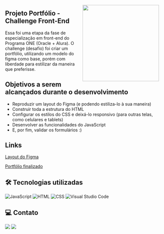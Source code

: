 <img align="right" width="250px" src="https://github.com/miguelfmds/relogiodigital/assets/157380435/6668e90d-6238-4117-89b5-fe3d63dbf6a7"></a>

## Projeto Portfólio - Challenge Front-End
Essa foi uma etapa da fase de especialização em front-end do Programa ONE (Oracle + Alura). O challenge (desafio) foi criar um portfólio, 
utilizando um modelo do figma como base, porém com liberdade para estilizar da maneira que preferisse.

## Objetivos a serem alcançados durante o desenvolvimento
- Reproduzir um layout do Figma (e podendo estiliza-lo à sua maneira)
- Construir toda a estrutura do HTML
- Configurar os estilos do CSS e deixá-lo responsivo (para outras telas, como celulares e tablets)
- Desenvolver as funcionalidades do JavaScript
- E, por fim, validar os formulários :)


## Links
[Layout do Figma](https://www.figma.com/file/Mv4mSxBHzB5caI7bW2tLv6/Challenge-Front-end-Portf%C3%B3lio?type=design&node-id=0-1&mode=design&t=oSpxmqFRuc2oYJmB-0)

[Portfólio finalizado](https://challenge-one-portfolio-front.vercel.app/)

## **🛠 Tecnologias utilizadas**

![JavaScript](https://img.shields.io/badge/JavaScript-323330?style=for-the-badge&logo=javascript&logoColor=F7DF1E)
![HTML](https://img.shields.io/badge/HTML5-E34F26?style=for-the-badge&logo=html5&logoColor=white)
![CSS](https://img.shields.io/badge/CSS3-1572B6?style=for-the-badge&logo=css3&logoColor=white)
![Visual Studio Code](https://img.shields.io/badge/VSCode-0078D4?style=for-the-badge&logo=visual%20studio%20code&logoColor=white)

## **💻 Contato**

<a href = "mailto:dev.miguelfmds@gmail.com"><img src="https://img.shields.io/badge/-Gmail-%23333?style=for-the-badge&logo=gmail&logoColor=white" target="_blank"></a>
  <a href="https://www.linkedin.com/in/miguel-francisco-a069252aa/" target="_blank"><img src="https://img.shields.io/badge/-LinkedIn-%230077B5?style=for-the-badge&logo=linkedin&logoColor=white" target="_blank"></a> 
